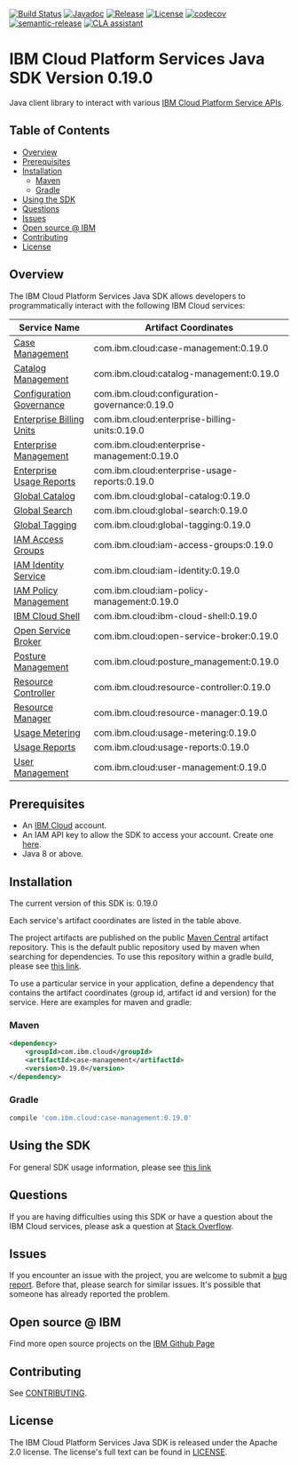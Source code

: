 [![Build Status](https://travis-ci.com/IBM/platform-services-java-sdk.svg?branch=main)](https://travis-ci.com/IBM/platform-services-java-sdk)
[![Javadoc](https://img.shields.io/static/v1?label=javadoc&message=latest&color=blue)](https://ibm.github.io/platform-services-java-sdk/docs/latest)
[![Release](https://img.shields.io/github/v/release/IBM/platform-services-java-sdk)](https://github.com/IBM/platform-services-java-sdk/releases/latest)
[![License](https://img.shields.io/badge/License-Apache%202.0-blue.svg)](https://opensource.org/licenses/Apache-2.0)
[![codecov](https://codecov.io/gh/IBM/platform-services-java-sdk/branch/main/graph/badge.svg)](https://codecov.io/gh/IBM/platform-services-java-sdk)
[![semantic-release](https://img.shields.io/badge/%20%20%F0%9F%93%A6%F0%9F%9A%80-semantic--release-e10079.svg)](https://github.com/semantic-release/semantic-release)
[![CLA assistant](https://cla-assistant.io/readme/badge/IBM/platform-services-java-sdk)](https://cla-assistant.io/IBM/platform-services-java-sdk)



# IBM Cloud Platform Services Java SDK Version 0.19.0

Java client library to interact with various 
[IBM Cloud Platform Service APIs](https://cloud.ibm.com/docs?tab=api-docs&category=platform_services).

## Table of Contents

<!--
  The TOC below is generated using the `markdown-toc` node package.

      https://github.com/jonschlinkert/markdown-toc

  You should regenerate the TOC after making changes to this file.

      npx markdown-toc --maxdepth 4 -i README.md
  -->

<!-- toc -->

- [Overview](#overview)
- [Prerequisites](#prerequisites)
- [Installation](#installation)
  * [Maven](#maven)
  * [Gradle](#gradle)
- [Using the SDK](#using-the-sdk)
- [Questions](#questions)
- [Issues](#issues)
- [Open source @ IBM](#open-source--ibm)
- [Contributing](#contributing)
- [License](#license)

<!-- tocstop -->

## Overview

The IBM Cloud Platform Services Java SDK allows developers to programmatically interact with the following IBM Cloud services:

Service Name | Artifact Coordinates
--- | --- 
[Case Management](https://cloud.ibm.com/apidocs/case-management) | com.ibm.cloud:case-management:0.19.0
[Catalog Management](https://cloud.ibm.com/apidocs/resource-catalog/private-catalog) | com.ibm.cloud:catalog-management:0.19.0
[Configuration Governance](https://cloud.ibm.com/apidocs/security-compliance/config) | com.ibm.cloud:configuration-governance:0.19.0
[Enterprise Billing Units](https://cloud.ibm.com/apidocs/enterprise-apis/billing-unit) | com.ibm.cloud:enterprise-billing-units:0.19.0
[Enterprise Management](https://cloud.ibm.com/apidocs/enterprise-apis/enterprise) | com.ibm.cloud:enterprise-management:0.19.0
[Enterprise Usage Reports](https://cloud.ibm.com/apidocs/enterprise-apis/resource-usage-reports) | com.ibm.cloud:enterprise-usage-reports:0.19.0
[Global Catalog](https://cloud.ibm.com/apidocs/resource-catalog/global-catalog) | com.ibm.cloud:global-catalog:0.19.0
[Global Search](https://cloud.ibm.com/apidocs/search) | com.ibm.cloud:global-search:0.19.0
[Global Tagging](https://cloud.ibm.com/apidocs/tagging) | com.ibm.cloud:global-tagging:0.19.0
[IAM Access Groups](https://cloud.ibm.com/apidocs/iam-access-groups) | com.ibm.cloud:iam-access-groups:0.19.0
[IAM Identity Service](https://cloud.ibm.com/apidocs/iam-identity-token-api) | com.ibm.cloud:iam-identity:0.19.0
[IAM Policy Management](https://cloud.ibm.com/apidocs/iam-policy-management) | com.ibm.cloud:iam-policy-management:0.19.0
[IBM Cloud Shell](https://cloud.ibm.com/apidocs/cloudshell) | com.ibm.cloud:ibm-cloud-shell:0.19.0
[Open Service Broker](https://cloud.ibm.com/apidocs/resource-controller/ibm-cloud-osb-api) | com.ibm.cloud:open-service-broker:0.19.0
[Posture Management](https://cloud.ibm.com/apidocs/security-compliance/posture) | com.ibm.cloud:posture_management:0.19.0
[Resource Controller](https://cloud.ibm.com/apidocs/resource-controller/resource-controller) | com.ibm.cloud:resource-controller:0.19.0
[Resource Manager](https://cloud.ibm.com/apidocs/resource-controller/resource-manager) | com.ibm.cloud:resource-manager:0.19.0
[Usage Metering](https://cloud.ibm.com/apidocs/usage-metering) | com.ibm.cloud:usage-metering:0.19.0
[Usage Reports](https://cloud.ibm.com/apidocs/metering-reporting) | com.ibm.cloud:usage-reports:0.19.0
[User Management](https://cloud.ibm.com/apidocs/user-management) | com.ibm.cloud:user-management:0.19.0

## Prerequisites

[ibm-cloud-onboarding]: https://cloud.ibm.com/registration

* An [IBM Cloud][ibm-cloud-onboarding] account.
* An IAM API key to allow the SDK to access your account. Create one [here](https://cloud.ibm.com/iam/apikeys).
* Java 8 or above.

## Installation
The current version of this SDK is: 0.19.0

Each service's artifact coordinates are listed in the table above.

The project artifacts are published on the public [Maven Central](https://repo1.maven.org/maven2/)
artifact repository.  This is the default public repository used by maven when searching for dependencies.
To use this repository within a gradle build, please see
[this link](https://docs.gradle.org/current/userguide/declaring_repositories.html).

To use a particular service in your application, define a dependency that contains the
artifact coordinates (group id, artifact id and version) for the service.
Here are examples for maven and gradle:

### Maven

```xml
<dependency>
    <groupId>com.ibm.cloud</groupId>
    <artifactId>case-management</artifactId>
    <version>0.19.0</version>
</dependency>
```

### Gradle
```gradle
compile 'com.ibm.cloud:case-management:0.19.0'
```

## Using the SDK
For general SDK usage information, please see [this link](https://github.com/IBM/ibm-cloud-sdk-common/blob/main/README.md)

## Questions

If you are having difficulties using this SDK or have a question about the IBM Cloud services,
please ask a question at
[Stack Overflow](http://stackoverflow.com/questions/ask?tags=ibm-cloud).

## Issues
If you encounter an issue with the project, you are welcome to submit a
[bug report](https://github.com/IBM/platform-services-java-sdk/issues).
Before that, please search for similar issues. It's possible that someone has already reported the problem.

## Open source @ IBM
Find more open source projects on the [IBM Github Page](http://ibm.github.io/)

## Contributing
See [CONTRIBUTING](CONTRIBUTING.md).

## License

The IBM Cloud Platform Services Java SDK is released under the Apache 2.0 license.
The license's full text can be found in
[LICENSE](LICENSE).
